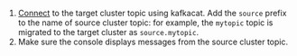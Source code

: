 1. [Connect](../../managed-kafka/operations/connect.md#bash) to the target cluster topic using kafkacat. Add the `source` prefix to the name of source cluster topic: for example, the `mytopic` topic is migrated to the target cluster as `source.mytopic`.
1. Make sure the console displays messages from the source cluster topic.
